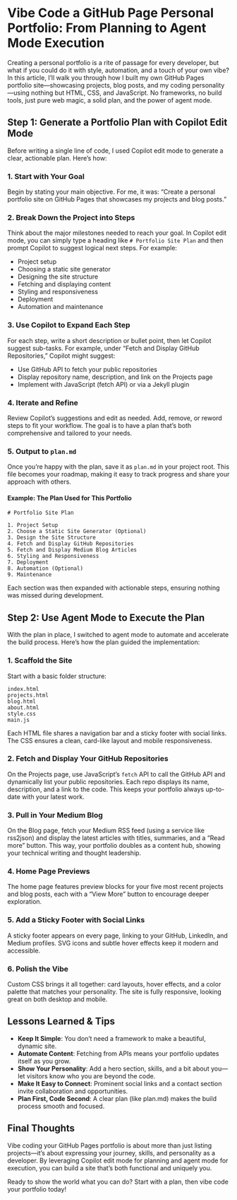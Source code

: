 # Vibe Code a GitHub Page Personal Portfolio: From Planning to Agent Mode Execution

Creating a personal portfolio is a rite of passage for every developer, but what if you could do it with style, automation, and a touch of your own vibe? In this article, I’ll walk you through how I built my own GitHub Pages portfolio site—showcasing projects, blog posts, and my coding personality—using nothing but HTML, CSS, and JavaScript. No frameworks, no build tools, just pure web magic, a solid plan, and the power of agent mode.

## Step 1: Generate a Portfolio Plan with Copilot Edit Mode

Before writing a single line of code, I used Copilot edit mode to generate a clear, actionable plan. Here’s how:

### 1. Start with Your Goal
Begin by stating your main objective. For me, it was: “Create a personal portfolio site on GitHub Pages that showcases my projects and blog posts.”

### 2. Break Down the Project into Steps
Think about the major milestones needed to reach your goal. In Copilot edit mode, you can simply type a heading like `# Portfolio Site Plan` and then prompt Copilot to suggest logical next steps. For example:
- Project setup
- Choosing a static site generator
- Designing the site structure
- Fetching and displaying content
- Styling and responsiveness
- Deployment
- Automation and maintenance

### 3. Use Copilot to Expand Each Step
For each step, write a short description or bullet point, then let Copilot suggest sub-tasks. For example, under “Fetch and Display GitHub Repositories,” Copilot might suggest:
- Use GitHub API to fetch your public repositories
- Display repository name, description, and link on the Projects page
- Implement with JavaScript (fetch API) or via a Jekyll plugin

### 4. Iterate and Refine
Review Copilot’s suggestions and edit as needed. Add, remove, or reword steps to fit your workflow. The goal is to have a plan that’s both comprehensive and tailored to your needs.

### 5. Output to `plan.md`
Once you’re happy with the plan, save it as `plan.md` in your project root. This file becomes your roadmap, making it easy to track progress and share your approach with others.

#### Example: The Plan Used for This Portfolio
```
# Portfolio Site Plan

1. Project Setup
2. Choose a Static Site Generator (Optional)
3. Design the Site Structure
4. Fetch and Display GitHub Repositories
5. Fetch and Display Medium Blog Articles
6. Styling and Responsiveness
7. Deployment
8. Automation (Optional)
9. Maintenance
```
Each section was then expanded with actionable steps, ensuring nothing was missed during development.

## Step 2: Use Agent Mode to Execute the Plan

With the plan in place, I switched to agent mode to automate and accelerate the build process. Here’s how the plan guided the implementation:

### 1. Scaffold the Site
Start with a basic folder structure:
```
index.html
projects.html
blog.html
about.html
style.css
main.js
```
Each HTML file shares a navigation bar and a sticky footer with social links. The CSS ensures a clean, card-like layout and mobile responsiveness.

### 2. Fetch and Display Your GitHub Repositories
On the Projects page, use JavaScript’s `fetch` API to call the GitHub API and dynamically list your public repositories. Each repo displays its name, description, and a link to the code. This keeps your portfolio always up-to-date with your latest work.

### 3. Pull in Your Medium Blog
On the Blog page, fetch your Medium RSS feed (using a service like rss2json) and display the latest articles with titles, summaries, and a “Read more” button. This way, your portfolio doubles as a content hub, showing your technical writing and thought leadership.

### 4. Home Page Previews
The home page features preview blocks for your five most recent projects and blog posts, each with a “View More” button to encourage deeper exploration.

### 5. Add a Sticky Footer with Social Links
A sticky footer appears on every page, linking to your GitHub, LinkedIn, and Medium profiles. SVG icons and subtle hover effects keep it modern and accessible.

### 6. Polish the Vibe
Custom CSS brings it all together: card layouts, hover effects, and a color palette that matches your personality. The site is fully responsive, looking great on both desktop and mobile.

## Lessons Learned & Tips
- **Keep It Simple**: You don’t need a framework to make a beautiful, dynamic site.
- **Automate Content**: Fetching from APIs means your portfolio updates itself as you grow.
- **Show Your Personality**: Add a hero section, skills, and a bit about you—let visitors know who you are beyond the code.
- **Make It Easy to Connect**: Prominent social links and a contact section invite collaboration and opportunities.
- **Plan First, Code Second**: A clear plan (like plan.md) makes the build process smooth and focused.

## Final Thoughts
Vibe coding your GitHub Pages portfolio is about more than just listing projects—it’s about expressing your journey, skills, and personality as a developer. By leveraging Copilot edit mode for planning and agent mode for execution, you can build a site that’s both functional and uniquely you.

Ready to show the world what you can do? Start with a plan, then vibe code your portfolio today!
